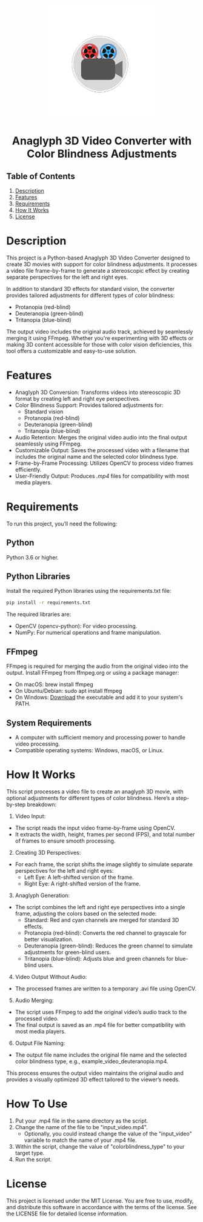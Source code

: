 <p align="center">
  <img src="logo.png" alt="Project Logo" width="300"/>
</p>

<h1 align="center">Anaglyph 3D Video Converter with Color Blindness Adjustments</h1>

## Table of Contents

1. [Description](#description)  
2. [Features](#features)  
3. [Requirements](#requirements)  
4. [How It Works](#how-it-works)  
5. [License](#license)  


# Description
This project is a Python-based Anaglyph 3D Video Converter designed to create 3D movies with support for color blindness adjustments. It processes a video file frame-by-frame to generate a stereoscopic effect by creating separate perspectives for the left and right eyes.

In addition to standard 3D effects for standard vision, the converter provides tailored adjustments for different types of color blindness:
- Protanopia (red-blind)
- Deuteranopia (green-blind)
- Tritanopia (blue-blind)
  
The output video includes the original audio track, achieved by seamlessly merging it using FFmpeg. Whether you're experimenting with 3D effects or making 3D content accessible for those with color vision deficiencies, this tool offers a customizable and easy-to-use solution.

# Features
- Anaglyph 3D Conversion: Transforms videos into stereoscopic 3D format by creating left and right eye perspectives.
- Color Blindness Support: Provides tailored adjustments for:
  - Standard vision
  - Protanopia (red-blind)
  - Deuteranopia (green-blind)
  - Tritanopia (blue-blind)
- Audio Retention: Merges the original video audio into the final output seamlessly using FFmpeg.
- Customizable Output: Saves the processed video with a filename that includes the original name and the selected color blindness type.
- Frame-by-Frame Processing: Utilizes OpenCV to process video frames efficiently.
- User-Friendly Output: Produces *.mp4* files for compatibility with most media players.

# Requirements
To run this project, you’ll need the following:

## Python
Python 3.6 or higher.

## Python Libraries
Install the required Python libraries using the requirements.txt file:
```bash 
pip install -r requirements.txt
```
The required libraries are:
- OpenCV (opencv-python): For video processing.
- NumPy: For numerical operations and frame manipulation.

## FFmpeg
FFmpeg is required for merging the audio from the original video into the output.
Install FFmpeg from ffmpeg.org or using a package manager:
- On macOS: brew install ffmpeg
- On Ubuntu/Debian: sudo apt install ffmpeg
- On Windows: [Download](https://www.ffmpeg.org/download.html) the executable and add it to your system's PATH.

## System Requirements
- A computer with sufficient memory and processing power to handle video processing.
- Compatible operating systems: Windows, macOS, or Linux.

# How It Works
This script processes a video file to create an anaglyph 3D movie, with optional adjustments for different types of color blindness. Here’s a step-by-step breakdown:
1. Video Input:
  - The script reads the input video frame-by-frame using OpenCV.
  - It extracts the width, height, frames per second (FPS), and total number of frames to ensure smooth processing.
2. Creating 3D Perspectives:
  - For each frame, the script shifts the image slightly to simulate separate perspectives for the left and right eyes:
    - Left Eye: A left-shifted version of the frame.
    - Right Eye: A right-shifted version of the frame.
3. Anaglyph Generation:
  - The script combines the left and right eye perspectives into a single frame, adjusting the colors based on the selected mode:
    - Standard: Red and cyan channels are merged for standard 3D effects.
    - Protanopia (red-blind): Converts the red channel to grayscale for better visualization.
    - Deuteranopia (green-blind): Reduces the green channel to simulate adjustments for green-blind users.
    - Tritanopia (blue-blind): Adjusts blue and green channels for blue-blind users.
4. Video Output Without Audio:
  - The processed frames are written to a temporary .avi file using OpenCV.
5. Audio Merging:
  - The script uses FFmpeg to add the original video’s audio track to the processed video.
  - The final output is saved as an .mp4 file for better compatibility with most media players.
6. Output File Naming:
  - The output file name includes the original file name and the selected color blindness type, e.g., example_video_deuteranopia.mp4.

This process ensures the output video maintains the original audio and provides a visually optimized 3D effect tailored to the viewer’s needs.

# How To Use
1. Put your .mp4 file in the same directory as the script.
2. Change the name of the file to be "input_video.mp4".
   - Optionally, you could instead change the value of the "input_video" variable to match the name of your .mp4 file.
3. Within the script, change the value of "colorblindness_type" to your target type.
4. Run the script. 

# License
This project is licensed under the MIT License.
You are free to use, modify, and distribute this software in accordance with the terms of the license.
See the LICENSE file for detailed license information.
